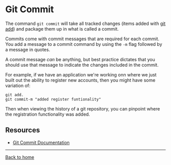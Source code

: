 # Git Commit

The command `git commit` will take all tracked changes (items added with [git add](./Add.md)) and package them up in what is called a commit.

Commits come with commit messages that are required for each commit. You add a message to a commit command by using the `-m` flag followed by a message in quotes.

A commit message _can_ be anything, but best practice dictates that you should use that message to indicate the changes included in the commit.

For example, if we have an application we're working onn where we just built out the ability to register new accounts, then you might have some variation of:

```
git add.
git commit-m "added register funtionality"
```

Then when viewing the history of a git repository, you can pinpoint where the registration functionality was added.

## Resources

- [Git Commit Documentation](https://git-scm.com/docs/git-commit)

---

[Back to home](../README.md)